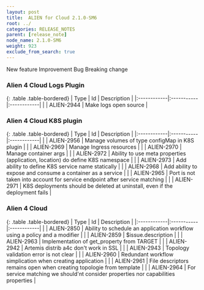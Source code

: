 ```yaml
---
layout: post
title:  ALIEN for Cloud 2.1.0-SM6
root: ../
categories: RELEASE_NOTES
parent: [release_note]
node_name: 2.1.0-SM6
weight: 923
exclude_from_search: true
---
```





<i class="fa fa-plus text-success"></i> New feature <i class="fa fa-level-up text-primary"></i> Improvement  <i class="fa fa-bug text-danger"></i> Bug <i class="fa fa-exclamation-triangle text-warning"></i> Breaking change


### Alien 4 Cloud Logs Plugin



  {: .table .table-bordered}
  | Type        | Id         | Description |
  |:------------|:-----------|:------------|
    |  <i class="fa fa-plus text-success"></i> | ALIEN-2944 | Make logs open source  |
      


### Alien 4 Cloud K8S plugin



  {: .table .table-bordered}
  | Type        | Id         | Description |
  |:------------|:-----------|:------------|
    |  <i class="fa fa-plus text-success"></i> | ALIEN-2956 | Manage volumes of type configMap in K8S plugin  |
    |  <i class="fa fa-plus text-success"></i> | ALIEN-2969 | Manage Ingress resources  |
    |  <i class="fa fa-plus text-success"></i> | ALIEN-2970 | Manage container args  |
    |  <i class="fa fa-plus text-success"></i> | ALIEN-2972 | Ability to use meta properties (application, location) do define K8S namespace  |
    |  <i class="fa fa-plus text-success"></i> | ALIEN-2973 | Add ability to define K8S service name statically  |
      |  <i class="fa fa-level-up text-primary"></i> | ALIEN-2968 | Add ability to expose and consume a container as a service  |
      |  <i class="fa fa-bug text-danger"></i> | ALIEN-2965 | Port is not taken into account for service endpoint after service matching  |
    |  <i class="fa fa-bug text-danger"></i> | ALIEN-2971 | K8S deployments should be deleted at uninstall, even if the deployment fails  |
  


### Alien 4 Cloud



  {: .table .table-bordered}
  | Type        | Id         | Description |
  |:------------|:-----------|:------------|
    |  <i class="fa fa-plus text-success"></i> | ALIEN-2850 | Ability to schedule an application workflow using a policy and a modifier  |
    |  <i class="fa fa-plus text-success"></i> | ALIEN-2859 | $issue.description  |
    |  <i class="fa fa-plus text-success"></i> | ALIEN-2963 | Implementation of get_property from TARGET  |
        |  <i class="fa fa-bug text-danger"></i> | ALIEN-2942 | Artemis distrib a4c don't work in SSL  |
    |  <i class="fa fa-bug text-danger"></i> | ALIEN-2943 | Topology validation error is not clear  |
    |  <i class="fa fa-bug text-danger"></i> | ALIEN-2960 | Redundant workflow simplication when creating application  |
    |  <i class="fa fa-bug text-danger"></i> | ALIEN-2961 | File descriptors remains open when creating topologie from template  |
    |  <i class="fa fa-bug text-danger"></i> | ALIEN-2964 | For service matching we should'nt consider properties nor capabilities properties  |
  

